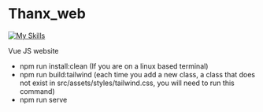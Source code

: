 # Thanx_web

[![My Skills](https://skillicons.dev/icons?i=vue,js,tailwind)](https://skillicons.dev)

Vue JS website 

- npm run install:clean (If you are on a linux based terminal)
- npm run build:tailwind  (each time you add a new class, a class that does not exist in src/assets/styles/tailwind.css, you will need to run this command)
- npm run serve
